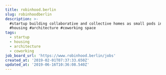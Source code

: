 ```yaml
---
title: robinhood.berlin
slug: robinhoodberlin
description: >-
  #startup building collaborative and collective homes as small pods in Berlin.
  #housing #architecture #coworking space
tags:
  - startup
  - housing
  - architecture
  - coworking
job_board_url: 'https://www.robinhood.berlin/jobs'
created_at: '2019-02-01T07:37:33.650Z'
updated_at: '2019-06-16T10:36:08.540Z'
---
```

